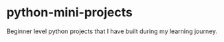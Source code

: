 # python-mini-projects
Beginner level python projects that I have built during my learning journey.
